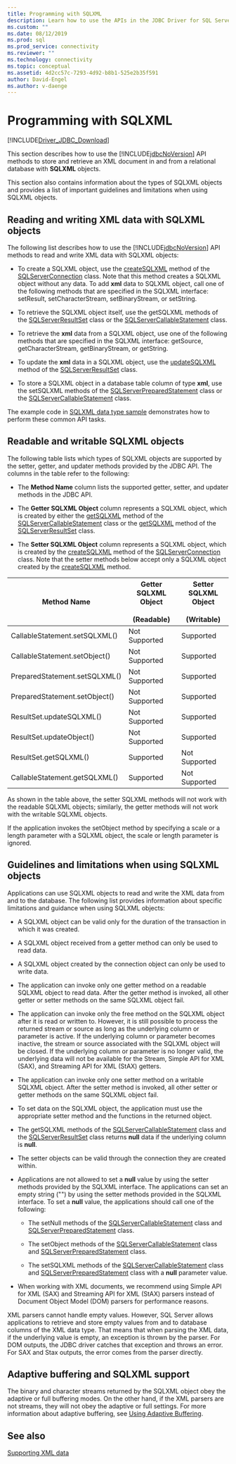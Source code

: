 ```yaml
---
title: Programming with SQLXML
description: Learn how to use the APIs in the JDBC Driver for SQL Server to store and retrieve XML documents using SQLXML objects.
ms.custom: ""
ms.date: 08/12/2019
ms.prod: sql
ms.prod_service: connectivity
ms.reviewer: ""
ms.technology: connectivity
ms.topic: conceptual
ms.assetid: 4d2cc57c-7293-4d92-b8b1-525e2b35f591
author: David-Engel
ms.author: v-daenge
---
```

# Programming with SQLXML

[!INCLUDE[Driver_JDBC_Download](../../includes/driver_jdbc_download.md)]

This section describes how to use the [!INCLUDE[jdbcNoVersion](../../includes/jdbcnoversion_md.md)] API methods to store and retrieve an XML document in and from a relational database with **SQLXML** objects.

This section also contains information about the types of SQLXML objects and provides a list of important guidelines and limitations when using SQLXML objects.

## Reading and writing XML data with SQLXML objects

The following list describes how to use the [!INCLUDE[jdbcNoVersion](../../includes/jdbcnoversion_md.md)] API methods to read and write XML data with SQLXML objects:

- To create a SQLXML object, use the [createSQLXML](reference/createsqlxml-method-sqlserverconnection.md) method of the [SQLServerConnection](reference/sqlserverconnection-class.md) class. Note that this method creates a SQLXML object without any data. To add **xml** data to SQLXML object, call one of the following methods that are specified in the SQLXML interface: setResult, setCharacterStream, setBinaryStream, or setString.

- To retrieve the SQLXML object itself, use the getSQLXML methods of the [SQLServerResultSet](reference/sqlserverresultset-class.md) class or the [SQLServerCallableStatement](reference/sqlservercallablestatement-class.md) class.

- To retrieve the **xml** data from a SQLXML object, use one of the following methods that are specified in the SQLXML interface: getSource, getCharacterStream, getBinaryStream, or getString.

- To update the **xml** data in a SQLXML object, use the [updateSQLXML](reference/updatesqlxml-method-sqlserverresultset.md) method of the [SQLServerResultSet](reference/sqlserverresultset-class.md) class.

- To store a SQLXML object in a database table column of type **xml**, use the setSQLXML methods of the [SQLServerPreparedStatement](reference/sqlserverpreparedstatement-class.md) class or the [SQLServerCallableStatement](reference/sqlservercallablestatement-class.md) class.

The example code in [SQLXML data type sample](sqlxml-data-type-sample.md) demonstrates how to perform these common API tasks.

## Readable and writable SQLXML objects

The following table lists which types of SQLXML objects are supported by the setter, getter, and updater methods provided by the JDBC API. The columns in the table refer to the following:

- The **Method Name** column lists the supported getter, setter, and updater methods in the JDBC API.

- The **Getter SQLXML Object** column represents a SQLXML object, which is created by either the [getSQLXML](reference/getsqlxml-method-sqlservercallablestatement.md) method of the [SQLServerCallableStatement](reference/sqlservercallablestatement-class.md) class or the [getSQLXML](reference/getsqlxml-method-sqlserverresultset.md) method of the [SQLServerResultSet](reference/sqlserverresultset-class.md) class.

- The **Setter SQLXML Object** column represents a SQLXML object, which is created by the [createSQLXML](reference/createsqlxml-method-sqlserverconnection.md) method of the [SQLServerConnection](reference/sqlserverconnection-class.md) class. Note that the setter methods below accept only a SQLXML object created by the [createSQLXML](reference/createsqlxml-method-sqlserverconnection.md) method.

|Method Name|Getter SQLXML Object<br /><br /> (Readable)|Setter SQLXML Object<br /><br /> (Writable)|
|-----------------|-------------------------------------------|-------------------------------------------|
|CallableStatement.setSQLXML()|Not Supported|Supported|
|CallableStatement.setObject()|Not Supported|Supported|
|PreparedStatement.setSQLXML()|Not Supported|Supported|
|PreparedStatement.setObject()|Not Supported|Supported|
|ResultSet.updateSQLXML()|Not Supported|Supported|
|ResultSet.updateObject()|Not Supported|Supported|
|ResultSet.getSQLXML()|Supported|Not Supported|
|CallableStatement.getSQLXML()|Supported|Not Supported|

As shown in the table above, the setter SQLXML methods will not work with the readable SQLXML objects; similarly, the getter methods will not work with the writable SQLXML objects.

If the application invokes the setObject method by specifying a scale or a length parameter with a SQLXML object, the scale or length parameter is ignored.

## Guidelines and limitations when using SQLXML objects

Applications can use SQLXML objects to read and write the XML data from and to the database. The following list provides information about specific limitations and guidance when using SQLXML objects:

- A SQLXML object can be valid only for the duration of the transaction in which it was created.

- A SQLXML object received from a getter method can only be used to read data.

- A SQLXML object created by the connection object can only be used to write data.

- The application can invoke only one getter method on a readable SQLXML object to read data. After the getter method is invoked, all other getter or setter methods on the same SQLXML object fail.

- The application can invoke only the free method on the SQLXML object after it is read or written to. However, it is still possible to process the returned stream or source as long as the underlying column or parameter is active. If the underlying column or parameter becomes inactive, the stream or source associated with the SQLXML object will be closed. If the underlying column or parameter is no longer valid, the underlying data will not be available for the Stream, Simple API for XML (SAX), and Streaming API for XML (StAX) getters.

- The application can invoke only one setter method on a writable SQLXML object. After the setter method is invoked, all other setter or getter methods on the same SQLXML object fail.

- To set data on the SQLXML object, the application must use the appropriate setter method and the functions in the returned object.

- The getSQLXML methods of the [SQLServerCallableStatement](reference/sqlservercallablestatement-class.md) class and the [SQLServerResultSet](reference/sqlserverresultset-class.md) class returns **null** data if the underlying column is **null**.

- The setter objects can be valid through the connection they are created within.

- Applications are not allowed to set a **null** value by using the setter methods provided by the SQLXML interface. The applications can set an empty string ("") by using the setter methods provided in the SQLXML interface. To set a **null** value, the applications should call one of the following:

  - The setNull methods of the [SQLServerCallableStatement](reference/sqlservercallablestatement-class.md) class and [SQLServerPreparedStatement](reference/sqlserverpreparedstatement-class.md) class.

  - The setObject methods of the [SQLServerCallableStatement](reference/sqlservercallablestatement-class.md) class and [SQLServerPreparedStatement](reference/sqlserverpreparedstatement-class.md) class.

  - The setSQLXML methods of the [SQLServerCallableStatement](reference/sqlservercallablestatement-class.md) class and [SQLServerPreparedStatement](reference/sqlserverpreparedstatement-class.md) class with a **null** parameter value.

- When working with XML documents, we recommend using Simple API for XML (SAX) and Streaming API for XML (StAX) parsers instead of Document Object Model (DOM) parsers for performance reasons.

 XML parsers cannot handle empty values. However, SQL Server allows applications to retrieve and store empty values from and to database columns of the XML data type. That means that when parsing the XML data, if the underlying value is empty, an exception is thrown by the parser. For DOM outputs, the JDBC driver catches that exception and throws an error. For SAX and Stax outputs, the error comes from the parser directly.

## Adaptive buffering and SQLXML support

The binary and character streams returned by the SQLXML object obey the adaptive or full buffering modes. On the other hand, if the XML parsers are not streams, they will not obey the adaptive or full settings. For more information about adaptive buffering, see [Using Adaptive Buffering](using-adaptive-buffering.md).

## See also

[Supporting XML data](supporting-xml-data.md)

